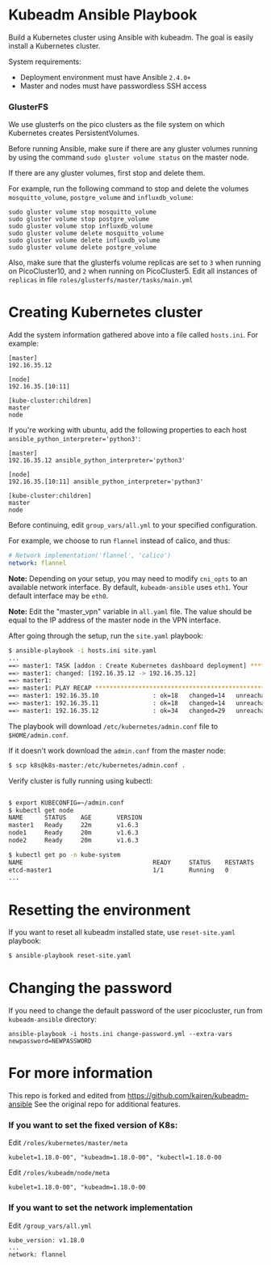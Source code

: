 # Kubeadm Ansible Playbook

Build a Kubernetes cluster using Ansible with kubeadm. The goal is easily install a Kubernetes cluster.

System requirements:

  - Deployment environment must have Ansible `2.4.0+`
  - Master and nodes must have passwordless SSH access

### GlusterFS

We use glusterfs on the pico clusters as the file system on which Kubernetes creates PersistentVolumes.

Before running Ansible, make sure if there are any gluster volumes running by using the command `sudo gluster volume status` on the master node.

If there are any gluster volumes, first stop and delete them.

For example, run the following command to stop and delete the volumes `mosquitto_volume`, `postgre_volume` and `influxdb_volume`:

```
sudo gluster volume stop mosquitto_volume
sudo gluster volume stop postgre_volume
sudo gluster volume stop influxdb_volume
sudo gluster volume delete mosquitto_volume
sudo gluster volume delete influxdb_volume
sudo gluster volume delete postgre_volume
```

Also, make sure that the glusterfs volume replicas are set to `3` when running on PicoCluster10, and `2` when running on PicoCluster5. Edit all instances of `replicas` in file `roles/glusterfs/master/tasks/main.yml`

# Creating Kubernetes cluster

Add the system information gathered above into a file called `hosts.ini`. For example:
```
[master]
192.16.35.12

[node]
192.16.35.[10:11]

[kube-cluster:children]
master
node
```

If you're working with ubuntu, add the following properties to each host `ansible_python_interpreter='python3'`:
```
[master]
192.16.35.12 ansible_python_interpreter='python3'

[node]
192.16.35.[10:11] ansible_python_interpreter='python3'

[kube-cluster:children]
master
node

```

Before continuing, edit `group_vars/all.yml` to your specified configuration.

For example, we choose to run `flannel` instead of calico, and thus:

```yaml
# Network implementation('flannel', 'calico')
network: flannel
```

**Note:** Depending on your setup, you may need to modify `cni_opts` to an available network interface. By default, `kubeadm-ansible` uses `eth1`. Your default interface may be `eth0`.

**Note:** Edit the "master_vpn" variable in `all.yaml` file. The value should be equal to the IP address of the master node in the VPN interface.

After going through the setup, run the `site.yaml` playbook:

```sh
$ ansible-playbook -i hosts.ini site.yaml
...
==> master1: TASK [addon : Create Kubernetes dashboard deployment] **************************
==> master1: changed: [192.16.35.12 -> 192.16.35.12]
==> master1:
==> master1: PLAY RECAP *********************************************************************
==> master1: 192.16.35.10               : ok=18   changed=14   unreachable=0    failed=0
==> master1: 192.16.35.11               : ok=18   changed=14   unreachable=0    failed=0
==> master1: 192.16.35.12               : ok=34   changed=29   unreachable=0    failed=0
```

The playbook will download `/etc/kubernetes/admin.conf` file to `$HOME/admin.conf`.

If it doesn't work download the `admin.conf` from the master node:

```sh
$ scp k8s@k8s-master:/etc/kubernetes/admin.conf .
```

Verify cluster is fully running using kubectl:

```sh

$ export KUBECONFIG=~/admin.conf
$ kubectl get node
NAME      STATUS    AGE       VERSION
master1   Ready     22m       v1.6.3
node1     Ready     20m       v1.6.3
node2     Ready     20m       v1.6.3

$ kubectl get po -n kube-system
NAME                                    READY     STATUS    RESTARTS   AGE
etcd-master1                            1/1       Running   0          23m
...
```

# Resetting the environment

If you want to reset all kubeadm installed state, use `reset-site.yaml` playbook:

```sh
$ ansible-playbook reset-site.yaml
```

# Changing the password
If you need to change the default password of the user picocluster, run from `kubeadm-ansible` directory:
```
ansible-playbook -i hosts.ini change-password.yml --extra-vars newpassword=NEWPASSWORD
```

# For more information
This repo is forked and edited from https://github.com/kairen/kubeadm-ansible
See the original repo for additional features.

### If you want to set the fixed version of K8s: 

Edit `/roles/kubernetes/master/meta` 
```
kubelet=1.18.0-00", "kubeadm=1.18.0-00", "kubectl=1.18.0-00
```
Edit `/roles/kubeadm/node/meta`
```
kubelet=1.18.0-00", "kubeadm=1.18.0-00
```

### If you want to set the network implementation
Edit `/group_vars/all.yml`
```
kube_version: v1.18.0
...
network: flannel
```